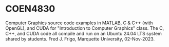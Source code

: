 # COEN4830
Computer Graphics source code examples in MATLAB, C & C++ (with OpenGL), and CUDA for "Introduction to Computer Graphics" class.
The C, C++, and CUDA code all compile and run on an Ubuntu 24.04 LTS system shared by students.
Fred J. Frigo, Marquette University, 02-Nov-2023.
